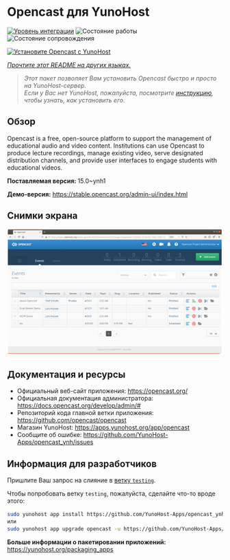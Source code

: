 <!--
Важно: этот README был автоматически сгенерирован <https://github.com/YunoHost/apps/tree/master/tools/readme_generator>
Он НЕ ДОЛЖЕН редактироваться вручную.
-->

# Opencast для YunoHost

[![Уровень интеграции](https://dash.yunohost.org/integration/opencast.svg)](https://ci-apps.yunohost.org/ci/apps/opencast/) ![Состояние работы](https://ci-apps.yunohost.org/ci/badges/opencast.status.svg) ![Состояние сопровождения](https://ci-apps.yunohost.org/ci/badges/opencast.maintain.svg)

[![Установите Opencast с YunoHost](https://install-app.yunohost.org/install-with-yunohost.svg)](https://install-app.yunohost.org/?app=opencast)

*[Прочтите этот README на других языках.](./ALL_README.md)*

> *Этот пакет позволяет Вам установить Opencast быстро и просто на YunoHost-сервер.*  
> *Если у Вас нет YunoHost, пожалуйста, посмотрите [инструкцию](https://yunohost.org/install), чтобы узнать, как установить его.*

## Обзор

Opencast is a free, open-source platform to support the management of educational audio and video content. Institutions can use Opencast to produce lecture recordings, manage existing video, serve designated distribution channels, and provide user interfaces to engage students with educational videos.


**Поставляемая версия:** 15.0~ynh1

**Демо-версия:** <https://stable.opencast.org/admin-ui/index.html>

## Снимки экрана

![Снимок экрана Opencast](./doc/screenshots/screeshot.png)

## Документация и ресурсы

- Официальный веб-сайт приложения: <https://opencast.org/>
- Официальная документация администратора: <https://docs.opencast.org/develop/admin/#>
- Репозиторий кода главной ветки приложения: <https://github.com/opencast/opencast>
- Магазин YunoHost: <https://apps.yunohost.org/app/opencast>
- Сообщите об ошибке: <https://github.com/YunoHost-Apps/opencast_ynh/issues>

## Информация для разработчиков

Пришлите Ваш запрос на слияние в [ветку `testing`](https://github.com/YunoHost-Apps/opencast_ynh/tree/testing).

Чтобы попробовать ветку `testing`, пожалуйста, сделайте что-то вроде этого:

```bash
sudo yunohost app install https://github.com/YunoHost-Apps/opencast_ynh/tree/testing --debug
или
sudo yunohost app upgrade opencast -u https://github.com/YunoHost-Apps/opencast_ynh/tree/testing --debug
```

**Больше информации о пакетировании приложений:** <https://yunohost.org/packaging_apps>
